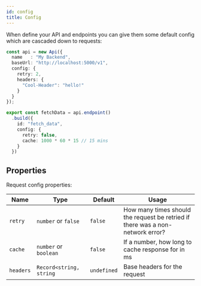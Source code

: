 ```yaml
---
id: config
title: Config
---
```


When define your API and endpoints you can give them some default config which are cascaded down to requests:

```typescript {4,5,6,7,8,9,15,16,17,18}
const api = new Api({
  name   : "My Backend",
  baseUrl: "http://localhost:5000/v1",
  config: {
    retry: 2,
    headers: {
      "Cool-Header": "hello!"
    }
  }
});

export const fetchData = api.endpoint()
  .build({
    id: "fetch_data",
    config: {
      retry: false,
      cache: 1000 * 60 * 15 // 15 mins
    }
  })
```

## Properties

Request config properties:

| Name        | Type                    | Default           | Usage
| ---         | ---                     | ---               | ---
| `retry`     | `number` or `false`               | `false`   | How many times should the request be retried if there was a non-network error?
| `cache`     | `number` or `boolean`     | `false`           | If a number, how long to cache response for in ms
| `headers`   | `Record<string, string` | `undefined`       | Base headers for the request
